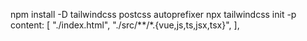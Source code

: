 npm install -D tailwindcss postcss autoprefixer
npx tailwindcss init -p
content: [
    "./index.html",
    "./src/**/*.{vue,js,ts,jsx,tsx}",
  ],